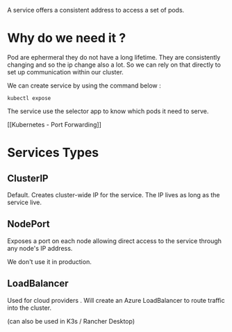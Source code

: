 A service offers a consistent address to access a set of pods. 

# Why do we need it ?

Pod are ephermeral they do not have a long lifetime. 
They are consistently changing and so the ip change also a lot. 
So we can rely on that directly to set up communication within our cluster.


We can create service by using the command below : 
```
kubectl expose 
```

The service use the selector app to know which pods it need to serve.

[[Kubernetes - Port Forwarding]]

# Services Types

## ClusterIP

Default. Creates cluster-wide IP for the service. The IP lives as long as the service live.

## NodePort

Exposes a port on each node allowing direct access to the service through any node's IP address.

We don't use it in production.

## LoadBalancer

Used for cloud providers . Will create an Azure LoadBalancer to route traffic into the cluster.

(can also be used in K3s / Rancher Desktop)